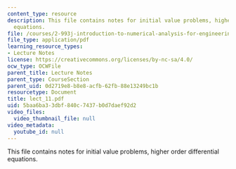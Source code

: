 ```yaml
---
content_type: resource
description: This file contains notes for initial value problems, higher order differential
  equations.
file: /courses/2-993j-introduction-to-numerical-analysis-for-engineering-13-002j-spring-2005/5baa6ba33dbf840c7437b0d7daef92d2_lect_11.pdf
file_type: application/pdf
learning_resource_types:
- Lecture Notes
license: https://creativecommons.org/licenses/by-nc-sa/4.0/
ocw_type: OCWFile
parent_title: Lecture Notes
parent_type: CourseSection
parent_uid: 0d2719e8-b8e8-acfb-62fb-88e13249bc1b
resourcetype: Document
title: lect_11.pdf
uid: 5baa6ba3-3dbf-840c-7437-b0d7daef92d2
video_files:
  video_thumbnail_file: null
video_metadata:
  youtube_id: null
---
```

This file contains notes for initial value problems, higher order differential equations.